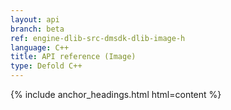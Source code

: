 ```yaml
---
layout: api
branch: beta
ref: engine-dlib-src-dmsdk-dlib-image-h
language: C++
title: API reference (Image)
type: Defold C++
---
```

{% include anchor_headings.html html=content %}